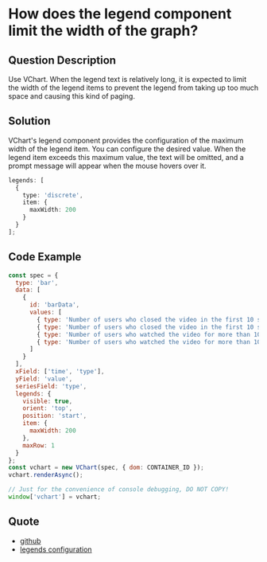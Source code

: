 # How does the legend component limit the width of the graph?

## Question Description

Use VChart. When the legend text is relatively long, it is expected to limit the width of the legend items to prevent the legend from taking up too much space and causing this kind of paging.

## Solution

VChart's legend component provides the configuration of the maximum width of the legend item. You can configure the desired value. When the legend item exceeds this maximum value, the text will be omitted, and a prompt message will appear when the mouse hovers over it.

```ts
legends: [
  {
    type: 'discrete',
    item: {
      maxWidth: 200
    }
  }
];
```

## Code Example

```javascript livedemo
const spec = {
  type: 'bar',
  data: [
    {
      id: 'barData',
      values: [
        { type: 'Number of users who closed the video in the first 10 seconds', time: '2:00', value: 129 },
        { type: 'Number of users who closed the video in the first 10 seconds', time: '6:00', value: 133 },
        { type: 'Number of users who watched the video for more than 10 seconds', time: '2:00', value: 22 },
        { type: 'Number of users who watched the video for more than 10 seconds', time: '6:00', value: 13 }
      ]
    }
  ],
  xField: ['time', 'type'],
  yField: 'value',
  seriesField: 'type',
  legends: {
    visible: true,
    orient: 'top',
    position: 'start',
    item: {
      maxWidth: 200
    },
    maxRow: 1
  }
};
const vchart = new VChart(spec, { dom: CONTAINER_ID });
vchart.renderAsync();

// Just for the convenience of console debugging, DO NOT COPY!
window['vchart'] = vchart;
```

## Quote

- [github](https://github.com/VisActor/VChart)
- [legends configuration](https://www.visactor.io/vchart/option/barChart#legends-discrete.item.maxWidth)
